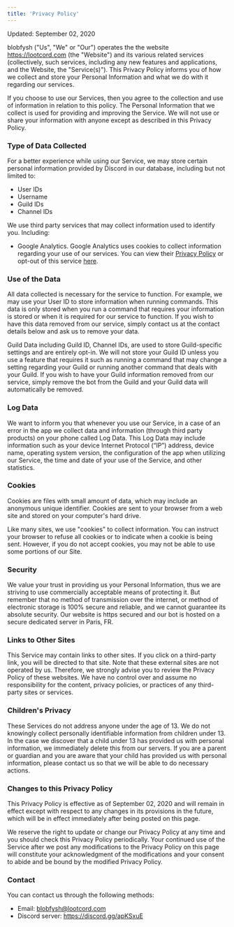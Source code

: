 ```yaml
---
title: 'Privacy Policy'
---
```


Updated: September 02, 2020

blobfysh ("Us", "We" or "Our") operates the the website https://lootcord.com (the "Website") and its various related services (collectively, such services, including any new features and applications, and the Website, the "Service(s)"). This Privacy Policy informs you of how we collect and store your Personal Information and what we do with it regarding our services.

If you choose to use our Services, then you agree to the collection and use of information in relation to this policy. The Personal Information that we collect is used for providing and improving the Service. We will not use or share your information with anyone except as described in this Privacy Policy.

### Type of Data Collected

For a better experience while using our Service, we may store certain personal information provided by Discord in our database, including but not limited to:

- User IDs
- Username
- Guild IDs
- Channel IDs

We use third party services that may collect information used to identify you. Including:

- Google Analytics. Google Analytics uses cookies to collect information regarding your use of our services. You can view their [Privacy Policy](https://policies.google.com/privacy?hl=en) or opt-out of this service [here](https://tools.google.com/dlpage/gaoptout?hl=en).

### Use of the Data

All data collected is necessary for the service to function. For example, we may use your User ID to store information when running commands. This data is only stored when you run a command that requires your information is stored or when it is required for our service to function. If you wish to have this data removed from our service, simply contact us at the contact details below and ask us to remove your data.

Guild Data including Guild ID, Channel IDs, are used to store Guild-specific settings and are entirely opt-in. We will not store your Guild ID unless you use a feature that requires it such as running a command that may change a setting regarding your Guild or running another command that deals with your Guild. If you wish to have your Guild information removed from our service, simply remove the bot from the Guild and your Guild data will automatically be removed.

### Log Data

We want to inform you that whenever you use our Service, in a case of an error in the app we collect data and information (through third party products) on your phone called Log Data. This Log Data may include information such as your device Internet Protocol (“IP”) address, device name, operating system version, the configuration of the app when utilizing our Service, the time and date of your use of the Service, and other statistics.

### Cookies

Cookies are files with small amount of data, which may include an anonymous unique identifier. Cookies are sent to your browser from a web site and stored on your computer's hard drive.

Like many sites, we use "cookies" to collect information. You can instruct your browser to refuse all cookies or to indicate when a cookie is being sent. However, if you do not accept cookies, you may not be able to use some portions of our Site.

### Security

We value your trust in providing us your Personal Information, thus we are striving to use commercially acceptable means of protecting it. But remember that no method of transmission over the internet, or method of electronic storage is 100% secure and reliable, and we cannot guarantee its absolute security. Our website is https secured and our bot is hosted on a secure dedicated server in Paris, FR.

### Links to Other Sites

This Service may contain links to other sites. If you click on a third-party link, you will be directed to that site. Note that these external sites are not operated by us. Therefore, we strongly advise you to review the Privacy Policy of these websites. We have no control over and assume no responsibility for the content, privacy policies, or practices of any third-party sites or services.

### Children's Privacy

These Services do not address anyone under the age of 13. We do not knowingly collect personally identifiable information from children under 13. In the case we discover that a child under 13 has provided us with personal information, we immediately delete this from our servers. If you are a parent or guardian and you are aware that your child has provided us with personal information, please contact us so that we will be able to do necessary actions.

### Changes to this Privacy Policy

This Privacy Policy is effective as of September 02, 2020 and will remain in effect except with respect to any changes in its provisions in the future, which will be in effect immediately after being posted on this page.

We reserve the right to update or change our Privacy Policy at any time and you should check this Privacy Policy periodically. Your continued use of the Service after we post any modifications to the Privacy Policy on this page will constitute your acknowledgment of the modifications and your consent to abide and be bound by the modified Privacy Policy.

### Contact

You can contact us through the following methods:

- Email: blobfysh@lootcord.com
- Discord server: https://discord.gg/apKSxuE